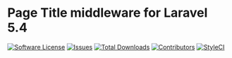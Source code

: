 # Page Title middleware for Laravel 5.4

[![Software License](https://img.shields.io/badge/license-MIT-brightgreen.svg?style=flat-square)](LICENSE.md)
[![Issues](https://img.shields.io/github/issues/bhavikshah9/page-title-middleware.svg?style=flat-square)](https://github.com/bhavikshah9/page-title-middleware/issues)
[![Total Downloads](https://img.shields.io/github/downloads/bhavikshah9/page-title-middleware/total.svg?style=flat-square)](https://github.com/bhavikshah9/page-title-middleware/issues)
[![Contributors](https://img.shields.io/github/contributors/bhavikshah9/page-title-middleware.svg?style=flat-square)](https://github.com/bhavikshah9/page-title-middleware/graphs/contributors)
[![StyleCI](https://styleci.io/repos/94321375/shield?branch=master)](https://styleci.io/repos/94321375)